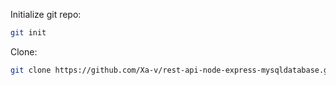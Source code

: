 Initialize git repo: 

```bash
git init
```



Clone:

```bash
git clone https://github.com/Xa-v/rest-api-node-express-mysqldatabase.git

```